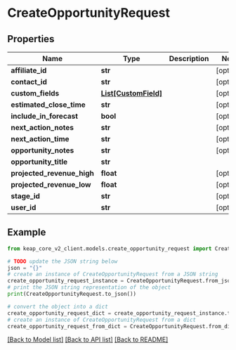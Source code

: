# CreateOpportunityRequest


## Properties

Name | Type | Description | Notes
------------ | ------------- | ------------- | -------------
**affiliate_id** | **str** |  | [optional] 
**contact_id** | **str** |  | [optional] 
**custom_fields** | [**List[CustomField]**](CustomField.md) |  | [optional] 
**estimated_close_time** | **str** |  | [optional] 
**include_in_forecast** | **bool** |  | [optional] 
**next_action_notes** | **str** |  | [optional] 
**next_action_time** | **str** |  | [optional] 
**opportunity_notes** | **str** |  | [optional] 
**opportunity_title** | **str** |  | 
**projected_revenue_high** | **float** |  | [optional] 
**projected_revenue_low** | **float** |  | [optional] 
**stage_id** | **str** |  | [optional] 
**user_id** | **str** |  | [optional] 

## Example

```python
from keap_core_v2_client.models.create_opportunity_request import CreateOpportunityRequest

# TODO update the JSON string below
json = "{}"
# create an instance of CreateOpportunityRequest from a JSON string
create_opportunity_request_instance = CreateOpportunityRequest.from_json(json)
# print the JSON string representation of the object
print(CreateOpportunityRequest.to_json())

# convert the object into a dict
create_opportunity_request_dict = create_opportunity_request_instance.to_dict()
# create an instance of CreateOpportunityRequest from a dict
create_opportunity_request_from_dict = CreateOpportunityRequest.from_dict(create_opportunity_request_dict)
```
[[Back to Model list]](../README.md#documentation-for-models) [[Back to API list]](../README.md#documentation-for-api-endpoints) [[Back to README]](../README.md)


